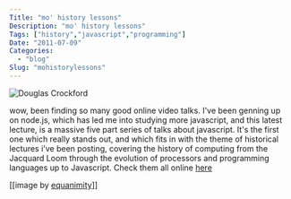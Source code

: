 ```yaml
---
Title: "mo' history lessons"
Description: "mo' history lessons"
Tags: ["history","javascript","programming"]
Date: "2011-07-09"
Categories:
  - "blog"
Slug: "mohistorylessons"
---
```

<p><img src="http://farm3.static.flickr.com/2712/4366716421_2ec13d6ec4.jpg" alt="Douglas Crockford" /></p><p>wow, been finding so many good online video talks. I've been genning up on node.js, which has led me into studying more javascript, and this latest lecture, is a massive five part series of talks about javascript. It's the first one which really stands out, and which fits in with the theme of historical lectures i've been posting, covering the history of computing from the Jacquard Loom through the evolution of processors and programming languages up to Javascript. Check them all online <a href="http://www.yuiblog.com/crockford/" title="Douglas Crockford">here</a></p><p>[[image by <a href="http://www.flickr.com/photos/equanimity/4366716421/sizes/m/in/photostream/" title="equanimity">equanimity</a>]]</p>

